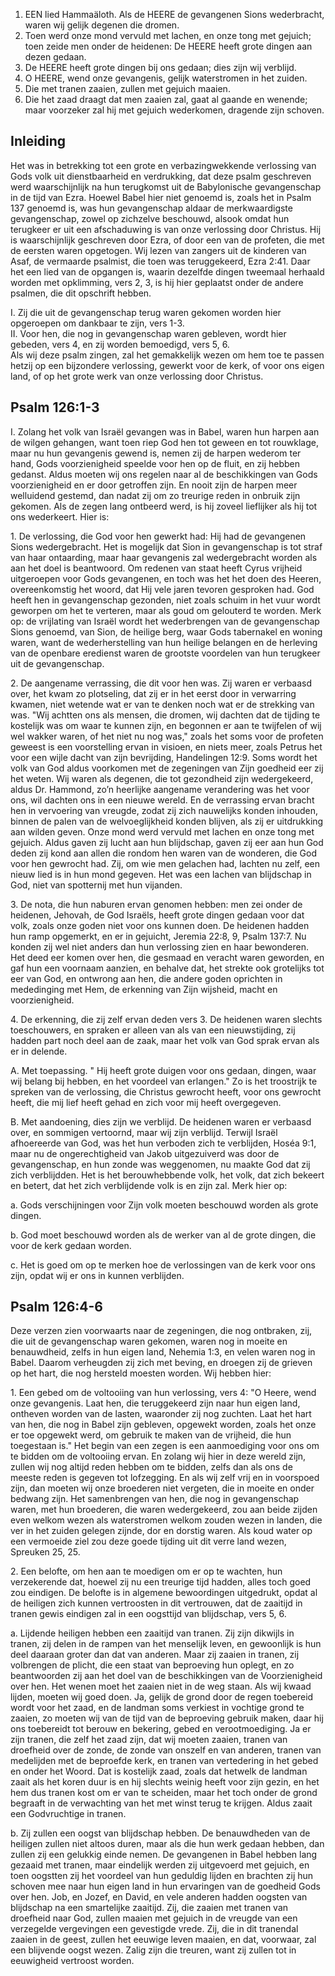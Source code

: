1. EEN lied Hammaäloth. Als de HEERE de gevangenen Sions wederbracht, waren wij gelijk degenen die dromen.
2. Toen werd onze mond vervuld met lachen, en onze tong met gejuich; toen zeide men onder de heidenen: De HEERE heeft grote dingen aan dezen gedaan.
3. De HEERE heeft grote dingen bij ons gedaan; dies zijn wij verblijd.
4. O HEERE, wend onze gevangenis, gelijk waterstromen in het zuiden.
5. Die met tranen zaaien, zullen met gejuich maaien.
6. Die het zaad draagt dat men zaaien zal, gaat al gaande en wenende; maar voorzeker zal hij met gejuich wederkomen, dragende zijn schoven.

## Inleiding

Het was in betrekking tot een grote en verbazingwekkende verlossing van Gods volk uit dienstbaarheid en verdrukking, dat deze psalm geschreven werd waarschijnlijk na hun terugkomst uit de Babylonische gevangenschap in de tijd van Ezra. Hoewel Babel hier niet genoemd is, zoals het in Psalm 137 genoemd is, was hun gevangenschap aldaar de merkwaardigste gevangenschap, zowel op zichzelve beschouwd, alsook omdat hun terugkeer er uit een afschaduwing is van onze verlossing door Christus. Hij is waarschijnlijk geschreven door Ezra, of door een van de profeten, die met de eersten waren opgetogen. Wij lezen van zangers uit de kinderen van Asaf, de vermaarde psalmist, die toen was teruggekeerd, Ezra 2:41. Daar het een lied van de opgangen is, waarin dezelfde dingen tweemaal herhaald worden met opklimming, vers 2, 3, is hij hier geplaatst onder de andere psalmen, die dit opschrift hebben.

I. Zij die uit de gevangenschap terug waren gekomen worden hier opgeroepen om dankbaar te zijn, vers 1-3.  
II. Voor hen, die nog in gevangenschap waren gebleven, wordt hier gebeden, vers 4, en zij worden bemoedigd, vers 5, 6.  
Als wij deze psalm zingen, zal het gemakkelijk wezen om hem toe te passen hetzij op een bijzondere verlossing, gewerkt voor de kerk, of voor ons eigen land, of op het grote werk van onze verlossing door Christus.

## Psalm 126:1-3 
I. Zolang het volk van Israël gevangen was in Babel, waren hun harpen aan de wilgen gehangen, want toen riep God hen tot geween en tot rouwklage, maar nu hun gevangenis gewend is, nemen zij de harpen wederom ter hand, Gods voorzienigheid speelde voor hen op de fluit, en zij hebben gedanst. Aldus moeten wij ons regelen naar al de beschikkingen van Gods voorzienigheid en er door getroffen zijn. En nooit zijn de harpen meer welluidend gestemd, dan nadat zij om zo treurige reden in onbruik zijn gekomen. Als de zegen lang ontbeerd werd, is hij zoveel lieflijker als hij tot ons wederkeert. 
Hier is:

1\. De verlossing, die God voor hen gewerkt had: Hij had de gevangenen Sions wedergebracht. Het is mogelijk dat Sion in gevangenschap is tot straf van haar ontaarding, maar haar gevangenis zal wedergebracht worden als aan het doel is beantwoord. Om redenen van staat heeft Cyrus vrijheid uitgeroepen voor Gods gevangenen, en toch was het het doen des Heeren, overeenkomstig het woord, dat Hij vele jaren tevoren gesproken had. God heeft hen in gevangenschap gezonden, niet zoals schuim in het vuur wordt geworpen om het te verteren, maar als goud om gelouterd te worden. Merk op: de vrijlating van Israël wordt het wederbrengen van de gevangenschap Sions genoemd, van Sion, de heilige berg, waar Gods tabernakel en woning waren, want de wederherstelling van hun heilige belangen en de herleving van de openbare eredienst waren de grootste voordelen van hun terugkeer uit de gevangenschap.

2\. De aangename verrassing, die dit voor hen was. Zij waren er verbaasd over, het kwam zo plotseling, dat zij er in het eerst door in verwarring kwamen, niet wetende wat er van te denken noch wat er de strekking van was. "Wij achtten ons als mensen, die dromen, wij dachten dat de tijding te kostelijk was om waar te kunnen zijn, en begonnen er aan te twijfelen of wij wel wakker waren, of het niet nu nog was," zoals het soms voor de profeten geweest is een voorstelling ervan in visioen, en niets meer, zoals Petrus het voor een wijle dacht van zijn bevrijding, Handelingen 12:9. Soms wordt het volk van God aldus voorkomen met de zegeningen van Zijn goedheid eer zij het weten. Wij waren als degenen, die tot gezondheid zijn wedergekeerd, aldus Dr. Hammond, zo’n heerlijke aangename verandering was het voor ons, wil dachten ons in een nieuwe wereld. En de verrassing ervan bracht hen in vervoering van vreugde, zodat zij zich nauwelijks konden inhouden, binnen de palen van de welvoeglijkheid konden blijven, als zij er uitdrukking aan wilden geven. Onze mond werd vervuld met lachen en onze tong met gejuich. Aldus gaven zij lucht aan hun blijdschap, gaven zij eer aan hun God deden zij kond aan allen die rondom hen waren van de wonderen, die God voor hen gewrocht had. Zij, om wie men gelachen had, lachten nu zelf, een nieuw lied is in hun mond gegeven. Het was een lachen van blijdschap in God, niet van spotternij met hun vijanden.

3\. De nota, die hun naburen ervan genomen hebben: men zei onder de heidenen, Jehovah, de God Israëls, heeft grote dingen gedaan voor dat volk, zoals onze goden niet voor ons kunnen doen. De heidenen hadden hun ramp opgemerkt, en er in gejuicht, Jeremia 22:8, 9, Psalm 137:7. Nu konden zij wel niet anders dan hun verlossing zien en haar bewonderen. Het deed eer komen over hen, die gesmaad en veracht waren geworden, en gaf hun een voornaam aanzien, en behalve dat, het strekte ook grotelijks tot eer van God, en ontwrong aan hen, die andere goden oprichten in mededinging met Hem, de erkenning van Zijn wijsheid, macht en voorzienigheid.

4\. De erkenning, die zij zelf ervan deden vers 3. De heidenen waren slechts toeschouwers, en spraken er alleen van als van een nieuwstijding, zij hadden part noch deel aan de zaak, maar het volk van God sprak ervan als er in delende.

A. Met toepassing. " Hij heeft grote duigen voor ons gedaan, dingen, waar wij belang bij hebben, en het voordeel van erlangen." Zo is het troostrijk te spreken van de verlossing, die Christus gewrocht heeft, voor ons gewrocht heeft, die mij lief heeft gehad en zich voor mij heeft overgegeven.

B. Met aandoening, dies zijn we verblijd. De heidenen waren er verbaasd over, en sommigen vertoornd, maar wij zijn verblijd. Terwijl Israël afhoereerde van God, was het hun verboden zich te verblijden, Hoséa 9:1, maar nu de ongerechtigheid van Jakob uitgezuiverd was door de gevangenschap, en hun zonde was weggenomen, nu maakte God dat zij zich verblijdden. Het is het berouwhebbende volk, het volk, dat zich bekeert en betert, dat het zich verblijdende volk is en zijn zal. 
Merk hier op: 

a. Gods verschijningen voor Zijn volk moeten beschouwd worden als grote dingen.

b. God moet beschouwd worden als de werker van al de grote dingen, die voor de kerk gedaan worden.

c. Het is goed om op te merken hoe de verlossingen van de kerk voor ons zijn, opdat wij er ons in kunnen verblijden.


## Psalm 126:4-6 
Deze verzen zien voorwaarts naar de zegeningen, die nog ontbraken, zij, die uit de gevangenschap waren gekomen, waren nog in moeite en benauwdheid, zelfs in hun eigen land, Nehemia 1:3, en velen waren nog in Babel. Daarom verheugden zij zich met beving, en droegen zij de grieven op het hart, die nog hersteld moesten worden. 
Wij hebben hier:

1\. Een gebed om de voltooiing van hun verlossing, vers 4: "O Heere, wend onze gevangenis. Laat hen, die teruggekeerd zijn naar hun eigen land, ontheven worden van de lasten, waaronder zij nog zuchten. Laat het hart van hen, die nog in Babel zijn gebleven, opgewekt worden, zoals het onze er toe opgewekt werd, om gebruik te maken van de vrijheid, die hun toegestaan is." Het begin van een zegen is een aanmoediging voor ons om te bidden om de voltooiing ervan. En zolang wij hier in deze wereld zijn, zullen wij nog altijd reden hebben om te bidden, zelfs dan als ons de meeste reden is gegeven tot lofzegging. En als wij zelf vrij en in voorspoed zijn, dan moeten wij onze broederen niet vergeten, die in moeite en onder bedwang zijn. Het samenbrengen van hen, die nog in gevangenschap waren, met hun broederen, die waren wedergekeerd, zou aan beide zijden even welkom wezen als waterstromen welkom zouden wezen in landen, die ver in het zuiden gelegen zijnde, dor en dorstig waren. Als koud water op een vermoeide ziel zou deze goede tijding uit dit verre land wezen, Spreuken 25, 25.

2\. Een belofte, om hen aan te moedigen om er op te wachten, hun verzekerende dat, hoewel zij nu een treurige tijd hadden, alles toch goed zou eindigen. De belofte is in algemene bewoordingen uitgedrukt, opdat al de heiligen zich kunnen vertroosten in dit vertrouwen, dat de zaaitijd in tranen gewis eindigen zal in een oogsttijd van blijdschap, vers 5, 6.

a. Lijdende heiligen hebben een zaaitijd van tranen. Zij zijn dikwijls in tranen, zij delen in de rampen van het menselijk leven, en gewoonlijk is hun deel daaraan groter dan dat van anderen. Maar zij zaaien in tranen, zij volbrengen de plicht, die een staat van beproeving hun oplegt, en zo beantwoorden zij aan het doel van de beschikkingen van de Voorzienigheid over hen. Het wenen moet het zaaien niet in de weg staan. Als wij kwaad lijden, moeten wij goed doen. Ja, gelijk de grond door de regen toebereid wordt voor het zaad, en de landman soms verkiest in vochtige grond te zaaien, zo moeten wij van de tijd van de beproeving gebruik maken, daar hij ons toebereidt tot berouw en bekering, gebed en verootmoediging. Ja er zijn tranen, die zelf het zaad zijn, dat wij moeten zaaien, tranen van droefheid over de zonde, de zonde van onszelf en van anderen, tranen van medelijden met de beproefde kerk, en tranen van vertedering in het gebed en onder het Woord. Dat is kostelijk zaad, zoals dat hetwelk de landman zaait als het koren duur is en hij slechts weinig heeft voor zijn gezin, en het hem dus tranen kost om er van te scheiden, maar het toch onder de grond begraaft in de verwachting van het met winst terug te krijgen. Aldus zaait een Godvruchtige in tranen.

b. Zij zullen een oogst van blijdschap hebben. De benauwdheden van de heiligen zullen niet altoos duren, maar als die hun werk gedaan hebben, dan zullen zij een gelukkig einde nemen. De gevangenen in Babel hebben lang gezaaid met tranen, maar eindelijk werden zij uitgevoerd met gejuich, en toen oogstten zij het voordeel van hun geduldig lijden en brachten zij hun schoven mee naar hun eigen land in hun ervaringen van de goedheid Gods over hen. Job, en Jozef, en David, en vele anderen hadden oogsten van blijdschap na een smartelijke zaaitijd. Zij, die zaaien met tranen van droefheid naar God, zullen maaien met gejuich in de vreugde van een verzegelde vergevingen een gevestigde vrede. Zij, die in dit tranendal zaaien in de geest, zullen het eeuwige leven maaien, en dat, voorwaar, zal een blijvende oogst wezen. Zalig zijn die treuren, want zij zullen tot in eeuwigheid vertroost worden.

